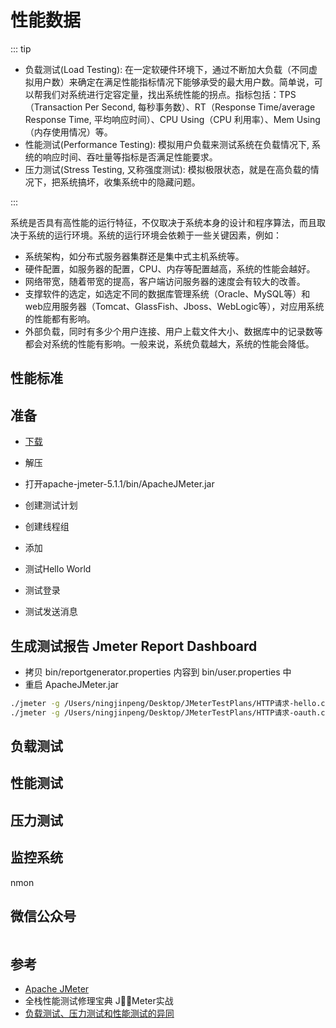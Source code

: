 # 性能数据

<!-- 压测工具：Gatling vs JMeter vs The Grinder -->
<!-- ![软件测试分类](/xiaper.io/image/testing.png) -->

::: tip

* 负载测试(Load Testing): 在一定软硬件环境下，通过不断加大负载（不同虚拟用户数）来确定在满足性能指标情况下能够承受的最大用户数。简单说，可以帮我们对系统进行定容定量，找出系统性能的拐点。指标包括：TPS（Transaction Per Second, 每秒事务数）、RT（Response Time/average Response Time, 平均响应时间）、CPU Using（CPU 利用率）、Mem Using（内存使用情况）等。
* 性能测试(Performance Testing): 模拟用户负载来测试系统在负载情况下, 系统的响应时间、吞吐量等指标是否满足性能要求。
* 压力测试(Stress Testing, 又称强度测试): 模拟极限状态，就是在高负载的情况下，把系统搞坏，收集系统中的隐藏问题。
<!-- * 容量测试(Volume Test): 确定系统可处理同时在线的最大用户数。 -->
<!-- * 功能测试: 测试系统各项功能是否正常工作 -->
:::

系统是否具有高性能的运行特征，不仅取决于系统本身的设计和程序算法，而且取决于系统的运行环境。系统的运行环境会依赖于一些关键因素，例如：

* 系统架构，如分布式服务器集群还是集中式主机系统等。
* 硬件配置，如服务器的配置，CPU、内存等配置越高，系统的性能会越好。
* 网络带宽，随着带宽的提高，客户端访问服务器的速度会有较大的改善。
* 支撑软件的选定，如选定不同的数据库管理系统（Oracle、MySQL等）和web应用服务器（Tomcat、GlassFish、Jboss、WebLogic等），对应用系统的性能都有影响。
* 外部负载，同时有多少个用户连接、用户上载文件大小、数据库中的记录数等都会对系统的性能有影响。一般来说，系统负载越大，系统的性能会降低。

<!-- ## 功能测试 -->
<!-- 
API性能测试链路跟踪，查找慢的原因所在
jvm调优
单机压力测试 
-->

## 性能标准

## 准备

* [下载](https://jmeter.apache.org/download_jmeter.cgi)
* 解压
* 打开apache-jmeter-5.1.1/bin/ApacheJMeter.jar

* 创建测试计划

* 创建线程组

* 添加

* 测试Hello World

* 测试登录

* 测试发送消息

## 生成测试报告 Jmeter Report Dashboard

* 拷贝 bin/reportgenerator.properties 内容到 bin/user.properties 中
* 重启 ApacheJMeter.jar

``` bash
./jmeter -g /Users/ningjinpeng/Desktop/JMeterTestPlans/HTTP请求-hello.csv -o /Users/ningjinpeng/Desktop/JMeterTestPlans/HTMLReports-hello
./jmeter -g /Users/ningjinpeng/Desktop/JMeterTestPlans/HTTP请求-oauth.csv -o /Users/ningjinpeng/Desktop/JMeterTestPlans/HTMLReports-oauth
```

## 负载测试

## 性能测试

## 压力测试

## 监控系统

nmon

## 微信公众号

<img :src="$withBase('/image/qrcode_xiaperio_430.jpg')" style="width:250px;"/>

## 参考

* [Apache JMeter](https://jmeter.apache.org/)
* 全栈性能测试修理宝典 JMeter实战
* [负载测试、压力测试和性能测试的异同](https://blog.csdn.net/KerryZhu/article/details/3515714)
